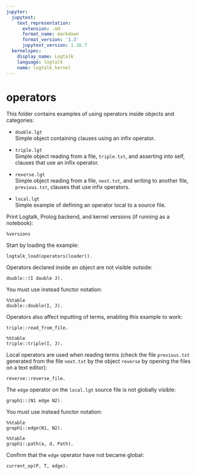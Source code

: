```yaml
---
jupyter:
  jupytext:
    text_representation:
      extension: .md
      format_name: markdown
      format_version: '1.3'
      jupytext_version: 1.16.7
  kernelspec:
    display_name: Logtalk
    language: logtalk
    name: logtalk_kernel
---
```


<!--
________________________________________________________________________

This file is part of Logtalk <https://logtalk.org/>  
SPDX-FileCopyrightText: 1998-2025 Paulo Moura <pmoura@logtalk.org>  
SPDX-License-Identifier: Apache-2.0

Licensed under the Apache License, Version 2.0 (the "License");
you may not use this file except in compliance with the License.
You may obtain a copy of the License at

    http://www.apache.org/licenses/LICENSE-2.0

Unless required by applicable law or agreed to in writing, software
distributed under the License is distributed on an "AS IS" BASIS,
WITHOUT WARRANTIES OR CONDITIONS OF ANY KIND, either express or implied.
See the License for the specific language governing permissions and
limitations under the License.
________________________________________________________________________
-->

# operators

This folder contains examples of using operators inside objects and
categories:

- `double.lgt`  
	Simple object containing clauses using an infix operator.

- `triple.lgt`  
	Simple object reading from a file, `triple.txt`, and asserting into 
	self, clauses that use an infix operator.

- `reverse.lgt`  
	Simple object reading from a file, `next.txt`, and writing to 
	another file, `previous.txt`, clauses that use infix operators.

- `local.lgt`  
	Simple example of defining an operator local to a source file.

Print Logtalk, Prolog backend, and kernel versions (if running as a notebook):

```logtalk
%versions
```

Start by loading the example:

```logtalk
logtalk_load(operators(loader)).
```

Operators declared inside an object are not visible outside:

```logtalk
double::(I double J).
```

<!--
Syntax error: Operator expected
-->

You must use instead functor notation:

```logtalk
%%table
double::double(I, J).
```

<!--
I = 1, J = 2 ;
I = 2, J = 4 ;
I = 3, J = 6 ;
false.
-->

Operators also affect inputting of terms, enabling this example to work:

```logtalk
triple::read_from_file.
```

<!--
true.
-->

```logtalk
%%table
triple::triple(I, J).
```

<!--
I = 1, J = 3 ;
I = 2, J = 6 ;
I = 3, J = 9 ;
false.
-->

Local operators are used when reading terms (check the file `previous.txt`
generated from the file `next.txt` by the object `reverse` by opening the
files on a text editor):

```logtalk
reverse::reverse_file.
```

<!--
true.
-->

The `edge` operator on the `local.lgt` source file is not globally visible:

```logtalk
graph1::(N1 edge N2).
```

<!--
uncaught exception: error(syntax_error('user_input:10 (char:13) ) or operator expected'),read_term/3)
-->

You must use instead functor notation:

```logtalk
%%table
graph1::edge(N1, N2).
```

<!--
N1 = a, N2 = b ;
N1 = a, N2 = c ;
N1 = b, N2 = d ;
N1 = c, N2 = d ;
false.
-->

```logtalk
%%table
graph1::path(a, d, Path).
```

<!--
Path = [a, b, d] ;
Path = [a, c, d] ;
false.
-->

Confirm that the `edge` operator have not became global:

```logtalk
current_op(P, T, edge).
```

<!--
false.
-->
